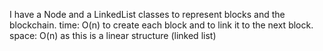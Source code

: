 I have a Node and a LinkedList classes to represent blocks and the blockchain.
time: O(n) to create each block and to link it to the next block.
space: O(n) as this is a linear structure (linked list)